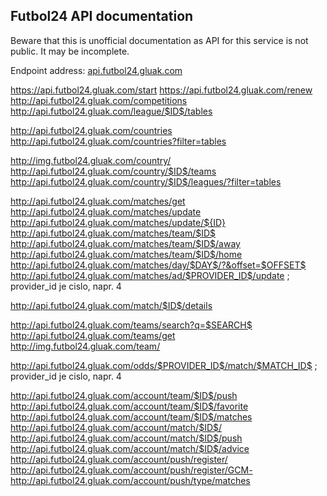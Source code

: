 ## Futbol24 API documentation

Beware that this is unofficial documentation as API for this service is not public. It may be incomplete.

Endpoint address:
[api.futbol24.gluak.com](http://api.futbol24.gluak.com)

https://api.futbol24.gluak.com/start
https://api.futbol24.gluak.com/renew
http://api.futbol24.gluak.com/competitions
http://api.futbol24.gluak.com/league/$ID$/tables

http://api.futbol24.gluak.com/countries
http://api.futbol24.gluak.com/countries?filter=tables

http://img.futbol24.gluak.com/country/
http://api.futbol24.gluak.com/country/$ID$/teams
http://api.futbol24.gluak.com/country/$ID$/leagues/?filter=tables

http://api.futbol24.gluak.com/matches/get
http://api.futbol24.gluak.com/matches/update
http://api.futbol24.gluak.com/matches/update/${ID}
http://api.futbol24.gluak.com/matches/team/$ID$
http://api.futbol24.gluak.com/matches/team/$ID$/away
http://api.futbol24.gluak.com/matches/team/$ID$/home
http://api.futbol24.gluak.com/matches/day/$DAY$/?&offset=$OFFSET$
http://api.futbol24.gluak.com/matches/ad/$PROVIDER_ID$/update ; provider_id je cislo, napr. 4

http://api.futbol24.gluak.com/match/$ID$/details

http://api.futbol24.gluak.com/teams/search?q=$SEARCH$
http://api.futbol24.gluak.com/teams/get
http://img.futbol24.gluak.com/team/

http://api.futbol24.gluak.com/odds/$PROVIDER_ID$/match/$MATCH_ID$ ; provider_id je cislo, napr. 4

http://api.futbol24.gluak.com/account/team/$ID$/push
http://api.futbol24.gluak.com/account/team/$ID$/favorite
http://api.futbol24.gluak.com/account/team/$ID$/matches
http://api.futbol24.gluak.com/account/match/$ID$/
http://api.futbol24.gluak.com/account/match/$ID$/push
http://api.futbol24.gluak.com/account/match/$ID$/advice
http://api.futbol24.gluak.com/account/push/register/
http://api.futbol24.gluak.com/account/push/register/GCM-
http://api.futbol24.gluak.com/account/push/type/matches

